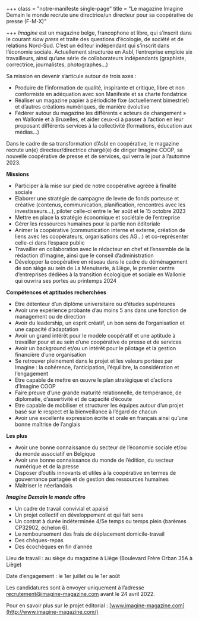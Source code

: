 +++
class = "notre-manifeste single-page"
title = "Le magazine Imagine Demain le monde recrute une directrice/un directeur pour sa coopérative de presse (F-M-X)"

+++
_Imagine_ est un magazine belge, francophone et libre, qui s’inscrit dans le courant _slow press_ et traite des questions d’écologie, de société et de relations Nord-Sud. C’est un éditeur indépendant qui s’inscrit dans l’économie sociale. Actuellement structurée en Asbl, l’entreprise emploie six travailleurs, ainsi qu’une série de collaborateurs indépendants (graphiste, correctrice, journalistes, photographes…)

Sa mission en devenir s’articule autour de trois axes :

* Produire de l’information de qualité, inspirante et critique, libre et non conformiste en adéquation avec son Manifeste et sa charte fondatrice
* Réaliser un magazine papier à périodicité fixe (actuellement bimestriel) et d’autres créations numériques, de manière évolutive
* Fédérer autour du magazine les différents « acteurs de changement » en Wallonie et à Bruxelles, et aider ceux-ci à passer à l’action en leur proposant différents services à la collectivité (formations, éducation aux médias…)

Dans le cadre de sa transformation d’Asbl en coopérative, le magazine recrute un(e) directeur/directrice chargé(e) de diriger Imagine COOP, sa nouvelle coopérative de presse et de services, qui verra le jour à l’automne 2023.

**Missions**

* Participer à la mise sur pied de notre coopérative agréée à finalité sociale
* Elaborer une stratégie de campagne de levée de fonds porteuse et créative (contenus, communication, planification, rencontres avec les investisseurs…), piloter celle-ci entre le 1er août et le 15 octobre 2023
* Mettre en place la stratégie économique et sociétale de l’entreprise
* Gérer les ressources humaines pour la partie non éditoriale
* Animer la coopérative (communication interne et externe, création de liens avec les coopérateurs, organisations des AG…) et co-représenter celle-ci dans l’espace public
* Travailler en collaboration avec le rédacteur en chef et l’ensemble de la rédaction d’Imagine, ainsi que le conseil d’administration
* Développer la coopérative en réseau dans le cadre du déménagement de son siège au sein de La Menuiserie, à Liège, le premier centre d’entreprises dédiées à la transition écologique et sociale en Wallonie qui ouvrira ses portes au printemps 2024

**Compétences et aptitudes recherchées**

* Etre détenteur d’un diplôme universitaire ou d’études supérieures
* Avoir une expérience probante d’au moins 5 ans dans une fonction de management ou de direction
* Avoir du leadership, un esprit créatif, un bon sens de l’organisation et une capacité d’adaptation
* Avoir un grand intérêt pour le modèle coopératif et une aptitude à travailler pour et au sein d’une coopérative de presse et de services
* Avoir un background et/ou un intérêt pour le pilotage et la gestion financière d’une organisation
* Se retrouver pleinement dans le projet et les valeurs portées par Imagine : la cohérence, l’anticipation, l’équilibre, la considération et l’engagement
* Etre capable de mettre en œuvre le plan stratégique et d’actions d’Imagine COOP
* Faire preuve d’une grande maturité relationnelle, de tempérance, de diplomatie, d’assertivité et de capacité d’écoute
* Etre capable de mobiliser et structurer les équipes autour d’un projet basé sur le respect et la bienveillance à l’égard de chacun
* Avoir une excellente expression écrite et orale en français ainsi qu’une bonne maîtrise de l’anglais

**Les plus**

* Avoir une bonne connaissance du secteur de l’économie sociale et/ou du monde associatif en Belgique
* Avoir une bonne connaissance du monde de l’édition, du secteur numérique et de la presse
* Disposer d’outils innovants et utiles à la coopérative en termes de gouvernance partagée et de gestion des ressources humaines
* Maîtriser le néerlandais

**_Imagine Demain le monde_ offre**

* Un cadre de travail convivial et apaisé
* Un projet collectif en développement et qui fait sens
* Un contrat à durée indéterminée 4/5e temps ou temps plein (barèmes CP32902, échelon 6).
* Le remboursement des frais de déplacement domicile-travail
* Des chèques-repas
* Des écochèques en fin d’année

Lieu de travail : au siège du magazine à Liège (Boulevard Frère Orban 35A à Liège)

Date d’engagement : le 1er juillet ou le 1er août

Les candidatures sont à envoyer uniquement à l’adresse [recrutement@imagine-magazine.com](mailto:recrutement@imagine-magazine.com) avant le 24 avril 2022.

Pour en savoir plus sur le projet éditorial : [www.imagine-magazine.com](http://www.imagine-magazine.com/)